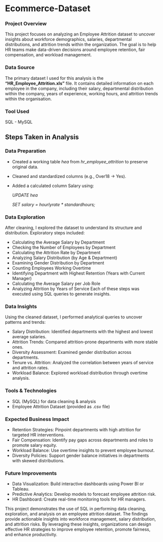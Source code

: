 # Ecommerce-Dataset

### Project Overview
This project focuses on analyzing an Employee Attrition dataset to uncover insights about workforce demographics, salaries, departmental distributions, and attrition trends within the organization. The goal is to help HR teams make data-driven decisions around employee retention, fair compensation, and workload management.

### Data Source
The primary dataset I used for this analysis is the **“HR_Employee_Attrition.xls”** file. It contains detailed information on each employee in the company, including their salary, departmental distribution within the company, years of experience, working hours, and attrition trends within the organisation.

### Tool Used
SQL - MySQL

## Steps Taken in Analysis
### Data Preparation
   - Created a working table *hea* from *hr_employee_attrition* to preserve original data.
   - Cleaned and standardized columns (e.g., Over18 → Yes).
   - Added a calculated column Salary using:
     
      *UPDATE hea*

      *SET salary = hourlyrate * standardhours;*
     
### Data Exploration
   After cleaning, I explored the dataset to understand its structure and distribution. Exploratory steps included:
   - Calculating the Average Salary by Department
   - Checking the Number of Employees by Department
   - Calculating the Attrition Rate by Department
   - Analyzing Salary Distribution (by Age & Department)
   - Examining Gender Distribution by Department
   - Counting Employees Working Overtime
   - Identifying Department with Highest Retention (Years with Current Manager)
   - Calculating the Average Salary per Job Role
   - Analyzing Attrition by Years of Service
Each of these steps was executed using SQL queries to generate insights.

### Data Insights
   Using the cleaned dataset, I performed analytical queries to uncover patterns and trends:
   - Salary Distribution: Identified departments with the highest and lowest average salaries.
   - Attrition Trends: Compared attrition-prone departments with more stable ones.
   - Diversity Assessment: Examined gender distribution across departments.
   - Tenure vs. Attrition: Analyzed the correlation between years of service and attrition rates.
   - Workload Balance: Explored workload distribution through overtime analysis.

### Tools & Technologies
- SQL (MySQL) for data cleaning & analysis
- Employee Attrition Dataset (provided as .csv file)

### Expected Business Impact
- Retention Strategies: Pinpoint departments with high attrition for targeted HR interventions.
- Fair Compensation: Identify pay gaps across departments and roles to promote salary equity.
- Workload Balance: Use overtime insights to prevent employee burnout.
- Diversity Policies: Support gender balance initiatives in departments with skewed distributions.

### Future Improvements
- Data Visualization: Build interactive dashboards using Power BI or Tableau.
- Predictive Analytics: Develop models to forecast employee attrition risk.
- HR Dashboard: Create real-time monitoring tools for HR managers.

This project demonstrates the use of SQL in performing data cleaning, exploration, and analysis on an employee attrition dataset. The findings provide actionable insights into workforce management, salary distribution, and attrition risks. By leveraging these insights, organizations can design effective HR strategies to improve employee retention, promote fairness, and enhance productivity.
